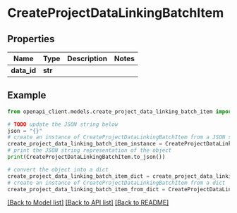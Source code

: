 # CreateProjectDataLinkingBatchItem


## Properties

Name | Type | Description | Notes
------------ | ------------- | ------------- | -------------
**data_id** | **str** |  | 

## Example

```python
from openapi_client.models.create_project_data_linking_batch_item import CreateProjectDataLinkingBatchItem

# TODO update the JSON string below
json = "{}"
# create an instance of CreateProjectDataLinkingBatchItem from a JSON string
create_project_data_linking_batch_item_instance = CreateProjectDataLinkingBatchItem.from_json(json)
# print the JSON string representation of the object
print(CreateProjectDataLinkingBatchItem.to_json())

# convert the object into a dict
create_project_data_linking_batch_item_dict = create_project_data_linking_batch_item_instance.to_dict()
# create an instance of CreateProjectDataLinkingBatchItem from a dict
create_project_data_linking_batch_item_from_dict = CreateProjectDataLinkingBatchItem.from_dict(create_project_data_linking_batch_item_dict)
```
[[Back to Model list]](../README.md#documentation-for-models) [[Back to API list]](../README.md#documentation-for-api-endpoints) [[Back to README]](../README.md)


